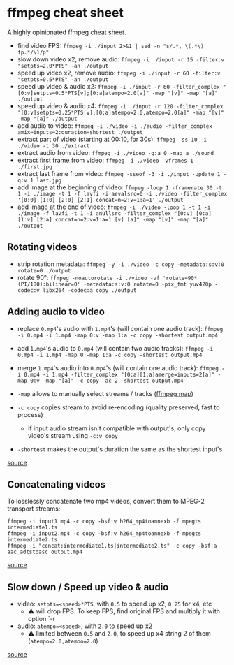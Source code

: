 # ffmpeg cheat sheet

A highly opinionated ffmpeg cheat sheet.

* find video FPS: `ffmpeg -i ./input 2>&1 | sed -n "s/.*, \(.*\) fp.*/\1/p"`
* slow down video x2, remove audio: `ffmpeg -i ./input -r 15 -filter:v "setpts=2.0*PTS" -an ./output`
* speed up video x2, remove audio: `ffmpeg -i ./input -r 60 -filter:v "setpts=0.5*PTS" -an ./output`
* speed up video & audio x2: `ffmpeg -i ./input -r 60 -filter_complex "[0:v]setpts=0.5*PTS[v];[0:a]atempo=2.0[a]" -map "[v]" -map "[a]" ./output`
* speed up video & audio x4: `ffmpeg -i ./input -r 120 -filter_complex "[0:v]setpts=0.25*PTS[v];[0:a]atempo=2.0,atempo=2.0[a]" -map "[v]" -map "[a]" ./output`
* add audio to video: `ffmpeg -i ./video -i ./audio -filter_complex amix=inputs=2:duration=shortest ./output`
* extract part of video (starting at 00:10, for 30s): `ffmpeg -ss 10 -i ./video -t 30 ./extract`
* extract audio from video: `ffmpeg -i ./video -q:a 0 -map a ./sound`
* extract first frame from video: `ffmpeg -i ./video -vframes 1 ./first.jpg`
* extract last frame from video: `ffmpeg -sseof -3 -i ./input -update 1 -q:v 1 last.jpg`
* add image at the beginning of video: `ffmpeg -loop 1 -framerate 30 -t 1 -i ./image -t 1 -f lavfi -i aevalsrc=0 -i ./video -filter_complex '[0:0] [1:0] [2:0] [2:1] concat=n=2:v=1:a=1' ./output`
* add image at the end of video: `ffmpeg -i ./video -loop 1 -t 1 -i ./image -f lavfi -t 1 -i anullsrc -filter_complex "[0:v] [0:a] [1:v] [2:a] concat=n=2:v=1:a=1 [v] [a]" -map "[v]" -map "[a]" ./output`

## Rotating videos

* strip rotation metadata: `ffmpeg -y -i ./video -c copy -metadata:s:v:0 rotate=0 ./output`
* rotate 90°: `ffmpeg -noautorotate -i ./video -vf 'rotate=90*(PI/180):bilinear=0' -metadata:s:v:0 rotate=0 -pix_fmt yuv420p -codec:v libx264 -codec:a copy ./output`

## Adding audio to video

* replace `0.mp4`'s audio with `1.mp4`'s (will contain one audio track):
  `ffmpeg -i 0.mp4 -i 1.mp4 -map 0:v -map 1:a -c copy -shortest output.mp4`
* add `1.mp4`'s audio to `0.mp4` (will contain two audio tracks):
  `ffmpeg -i 0.mp4 -i 1.mp4 -map 0 -map 1:a -c copy -shortest output.mp4`
* merge `1.mp4`'s audio into `0.mp4`'s (will contain one audio track):
  `ffmpeg -i 0.mp4 -i 1.mp4 -filter_complex "[0:a][1:a]amerge=inputs=2[a]" -map 0:v -map "[a]" -c copy -ac 2 -shortest output.mp4`

* `-map` allows to manually select streams / tracks ([ffmpeg map](https://trac.ffmpeg.org/wiki/Map))
* `-c copy` copies stream to avoid re-encoding (quality preserved, fast to process)
  * if input audio stream isn't compatible with output's, only copy video's stream using `-c:v copy`
* `-shortest` makes the output's duration the same as the shortest input's

[source](https://stackoverflow.com/a/11783474/3437428)

## Concatenating videos

To losslessly concatenate two mp4 videos, convert them to MPEG-2 transport streams:

```
ffmpeg -i input1.mp4 -c copy -bsf:v h264_mp4toannexb -f mpegts intermediate1.ts
ffmpeg -i input2.mp4 -c copy -bsf:v h264_mp4toannexb -f mpegts intermediate2.ts
ffmpeg -i "concat:intermediate1.ts|intermediate2.ts" -c copy -bsf:a aac_adtstoasc output.mp4
```

[source](https://trac.ffmpeg.org/wiki/Concatenate)

## Slow down / Speed up video & audio

* video: `setpts=<speed>*PTS`, with `0.5` to speed up x2, `0.25` for x4, etc
  * ⚠️ will drop FPS. To keep FPS, find original FPS and multiply it with option `-r <fps>
* audio: `atempo=<speed>`, with `2.0` to speed up x2
  * ⚠️ limited between `0.5` and `2.0`, to speed up x4 string 2 of them (`atempo=2.0,atempo=2.0`)

[source](https://trac.ffmpeg.org/wiki/How%20to%20speed%20up%20/%20slow%20down%20a%20video)
